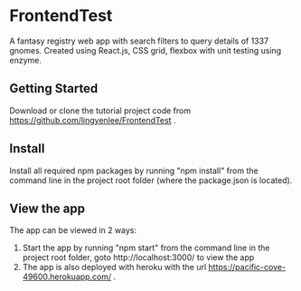 # FrontendTest
A fantasy registry web app with search filters to query details of 1337 gnomes. Created using React.js, CSS grid, flexbox with unit testing using enzyme.

## Getting Started

Download or clone the tutorial project code from https://github.com/lingyenlee/FrontendTest .

## Install

Install all required npm packages by running "npm install" from the command line in the project root folder (where the package.json is located).

## View the app

The app can be viewed in 2 ways:
1) Start the app by running "npm start" from the command line in the project root folder, goto http://localhost:3000/ to view the app
2) The app is also deployed with heroku with the url https://pacific-cove-49600.herokuapp.com/ .
